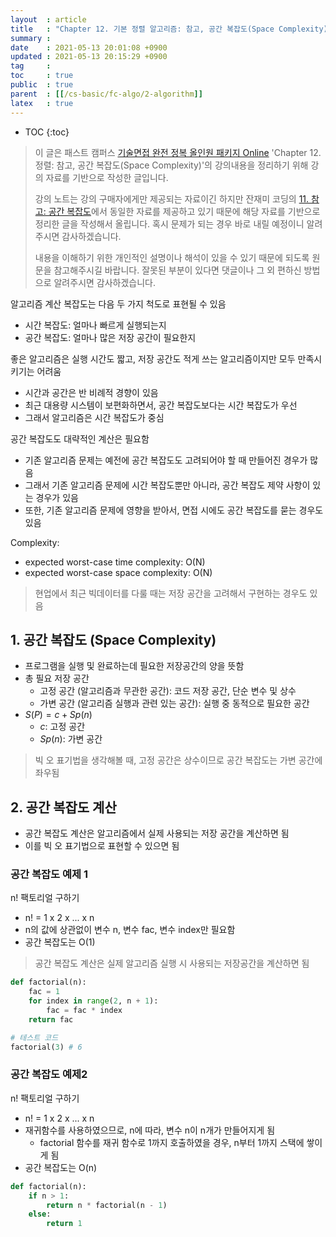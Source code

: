 ```yaml
---
layout  : article
title   : "Chapter 12. 기본 정렬 알고리즘: 참고, 공간 복잡도(Space Complexity)"
summary : 
date    : 2021-05-13 20:01:08 +0900
updated : 2021-05-13 20:15:29 +0900
tag     : 
toc     : true
public  : true
parent  : [[/cs-basic/fc-algo/2-algorithm]]
latex   : true
---
```

* TOC
{:toc}

> 이 글은 패스트 캠퍼스 [기술면접 완전 정복 올인원 패키지 Online](https://fastcampus.co.kr/dev_online_algo) 'Chapter 12. 정렬: 참고, 공간 복잡도(Space Complexity)'의 강의내용을 정리하기 위해 강의 자료를 기반으로 작성한 글입니다.
>
> 강의 노트는 강의 구매자에게만 제공되는 자료이긴 하지만 잔재미 코딩의 [11. 참고: 공간 복잡도](https://www.fun-coding.org/Chapter12-spacecomplexity.html)에서 동일한 자료를 제공하고 있기 때문에 해당 자료를 기반으로 정리한 글을 작성해서 올립니다. 혹시 문제가 되는 경우 바로 내릴 예정이니 알려주시면 감사하겠습니다.
>
> 내용을 이해하기 위한 개인적인 설명이나 해석이 있을 수 있기 때문에 되도록 원문을 참고해주시길 바랍니다.
> 잘못된 부분이 있다면 댓글이나 그 외 편하신 방법으로 알려주시면 감사하겠습니다.

알고리즘 계산 복잡도는 다음 두 가지 척도로 표현될 수 있음

* 시간 복잡도: 얼마나 빠르게 실행되는지
* 공간 복잡도: 얼마나 많은 저장 공간이 필요한지

좋은 알고리즘은 실행 시간도 짧고, 저장 공간도 적게 쓰는 알고리즘이지만 모두 만족시키기는 어려움

* 시간과 공간은 반 비례적 경향이 있음
* 최근 대용량 시스템이 보편화하면서, 공간 복잡도보다는 시간 복잡도가 우선
* 그래서 알고리즘은 시간 복잡도가 중심

공간 복잡도도 대략적인 계산은 필요함

* 기존 알고리즘 문제는 예전에 공간 복잡도도 고려되어야 할 때 만들어진 경우가 많음
* 그래서 기존 알고리즘 문제에 시간 복잡도뿐만 아니라, 공간 복잡도 제약 사항이 있는 경우가 있음
* 또한, 기존 알고리즘 문제에 영향을 받아서, 면접 시에도 공간 복잡도를 묻는 경우도 있음

Complexity:

* expected worst-case time complexity: O(N)
* expected worst-case space complexity: O(N)

> 현업에서 최근 빅데이터를 다룰 때는 저장 공간을 고려해서 구현하는 경우도 있음

## 1. 공간 복잡도 (Space Complexity)

* 프로그램을 실행 및 완료하는데 필요한 저장공간의 양을 뜻함
* 총 필요 저장 공간
    * 고정 공간 (알고리즘과 무관한 공간): 코드 저장 공간, 단순 변수 및 상수
    * 가변 공간 (알고리즘 실행과 관련 있는 공간): 실행 중 동적으로 필요한 공간
* $S(P) = c + Sp(n)$
    * $c$: 고정 공간
    * $Sp(n)$: 가변 공간

> 빅 오 표기법을 생각해볼 때, 고정 공간은 상수이므로 공간 복잡도는 가변 공간에 좌우됨

## 2. 공간 복잡도 계산

* 공간 복잡도 계산은 알고리즘에서 실제 사용되는 저장 공간을 계산하면 됨
* 이를 빅 오 표기법으로 표현할 수 있으면 됨

### 공간 복잡도 예제 1

n! 팩토리얼 구하기

* n! = 1 x 2 x ... x n
* n의 값에 상관없이 변수 n, 변수 fac, 변수 index만 필요함
* 공간 복잡도는 O(1)

> 공간 복잡도 계산은 실제 알고리즘 실행 시 사용되는 저장공간을 계산하면 됨

```python
def factorial(n):
    fac = 1
    for index in range(2, n + 1):
        fac = fac * index
    return fac

# 테스트 코드
factorial(3) # 6
```

### 공간 복잡도 예제2

n! 팩토리얼 구하기

* n! = 1 x 2 x ... x n
* 재귀함수를 사용하였으므로, n에 따라, 변수 n이 n개가 만들어지게 됨
    * factorial 함수를 재귀 함수로 1까지 호출하였을 경우, n부터 1까지 스택에 쌓이게 됨
* 공간 복잡도는 O(n)

```python
def factorial(n):
    if n > 1:
        return n * factorial(n - 1)
    else:
        return 1
```
